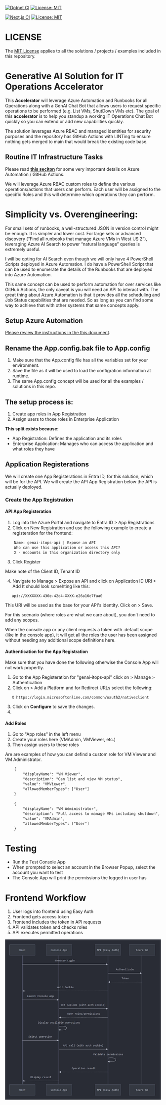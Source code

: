 [![Dotnet CI](https://github.com/Rickcau/gen-ai-itops/actions/workflows/dotnet-ci.yml/badge.svg)](https://github.com/Rickcau/gen-ai-itops/actions/workflows/dotnet-ci.yml) [![License: MIT](https://img.shields.io/badge/License-MIT-yellow.svg)](https://opensource.org/licenses/MIT)

[![Next.js CI](https://github.com/Rickcau/gen-ai-itops/actions/workflows/nextjs-ci.yml/badge.svg)](https://github.com/Rickcau/gen-ai-itops/actions/workflows/nextjs-ci.yml)
[![License: MIT](https://img.shields.io/badge/License-MIT-yellow.svg)](https://opensource.org/licenses/MIT)

# LICENSE
The [MIT License](./LICENSE) applies to all the solutions / projects / examples included in this repository.

# Generative AI Solution for IT Operations Accelerator
This **Accelerator** will leverage Azure Automation and Runbooks for all Operations along with a GenAI Chat Bot that allows users to request specific operations to be performed (e.g. List VMs, ShutDown VMs etc).  The goal of this **accelerator** is to help you standup a working IT Operations Chat Bot quickly so you can extend or add new capabilities quickly.

The solution leverages Azure RBAC and managed identities for security purposes and the repository has GitHub Actions with LINTing to ensure nothing gets merged to main that would break the existing code base.


## Routine IT Infrastructure Tasks
Please read **[this seciton](./notes/ImportantNotes.md)** for some very important details on Azure Automation / GitHub Actions.

We will leverage Azure RBAC custom roles to define the various operations/actions that users can perform.  Each user will be assigned to the specific Roles and this will determine which operations they can perform.

# Simplicity vs. Overengineering:

For small sets of runbooks, a well-structured JSON in version control might be enough. It is simpler and lower cost.
For large sets or advanced discovery (“Find all runbooks that manage Azure VMs in West US 2”), leveraging Azure AI Search to power “natural language” queries is extremely useful.

I will be opting for AI Search even though we will only have 4 PowerShell Scripts deployed in Azure Automation.   I do have a PowerShell Script that can be used to enumerate the details of the Runbooks that are deployed into Azure Automation.

This same concept can be used to perform automation for over services like GitHub Actions, the only caveat is you will need an API to interact with.  The great thing about Azure Automation is that it provides all the scheduling and Job Status capabilities that are needed.  So as long as you can find some way to achieve that with other systems that same concepts apply.   

## Setup Azure Automation
[Please review the instructions in the this document](./RunBooks.md).

## Rename the App.config.bak file to App.config
1. Make sure that the App.config file has all the variables set for your environment.
2. Save the file as it will be used to load the configration information at runtime.
3. The same App.config concept will be used for all the examples / solutions in this repo.

## The setup process is:

1. Create app roles in App Registration
2. Assign users to those roles in Enterprise Application

**This split exists because:**

- App Registration: Defines the application and its roles
- Enterprise Application: Manages who can access the application and what roles they have

## Application Registerations
We will create one App Registerations in Entra ID, for this solution, which will be for the API.  We will create the API App Registration below the API is actually deployed.

### Create the App Registration
#### API App Registeration
1. Log into the Azure Portal and navigate to  Entra ID > App Registrations
2. Click on New Registration and use the following example to create a registeration for the frontend:
```
    Name: genai-itops-api | Expose an API
    Who can use this application or access this API?
    X - Accounts in this organization directory only
```
3. Click Register

Make note of the Client ID, Tenant ID

4. Navigate to Manage > Expose an API and click on Application ID URI > Add
It should look somehting like this:
```
   api://XXXXXXX-430e-42c4-XXXX-e26a16c7faa0
```
This URI will be used as the base for your API's identity.
Click on > Save.

For this scenario (where roles are what we care about), you don't need to add any scopes.

When the console app or any client requests a token with .default scope (like in the console app), it will get all the roles the user has been assigned without needing any additional scope definitions here.

#### Authentication for the App Registration
Make sure that you have done the following otherwise the Console App will not work propertly.
1. Go to the App Registeration for "genai-itops-api" click on > Manage > Authentication
2. Click on > Add a Platform and for Redirect URLs select the following:

```
   X https://login.microsoftonline.com/common/oauth2/nativeclient
```

3. Click on **Configure** to save the changes.
1. 
#### Add Roles
1. Go to "App roles" in the left menu
2. Create your roles here (VMAdmin, VMViewer, etc.)
3. Then assign users to these roles

Are are examples of how you can defind a custom role for VM Viewer and VM Administrator.

```
    {
        "displayName": "VM Viewer",
        "description": "Can list and view VM status",
        "value": "VMViewer",
        "allowedMemberTypes": ["User"]
    }

    {
        "displayName": "VM Administrator",
        "description": "Full access to manage VMs including shutdown",
        "value": "VMAdmin",
        "allowedMemberTypes": ["User"]
    }
```

# Testing
- Run the Test Console App
- When prompted to select an account in the Browser Popup, select the account you want to test
- The Console App will print the permissions the logged in user has


# Frontend Workflow
1. User logs into frontend using Easy Auth
2. Frontend gets access token
3. Frontend includes the token in API requests
4. API validates token and checks roles
5. API executes permitted operations

![frontend-workflow](/images/easy-auth-flow-console-app.jpg)
